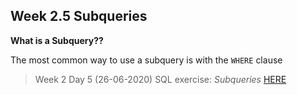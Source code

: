 ## Week 2.5 Subqueries

**What is a Subquery??**

The most common way to use a subquery is with the `WHERE` clause


> Week 2 Day 5 (26-06-2020) SQL exercise: *Subqueries* [HERE](day5_exercise.sql)
